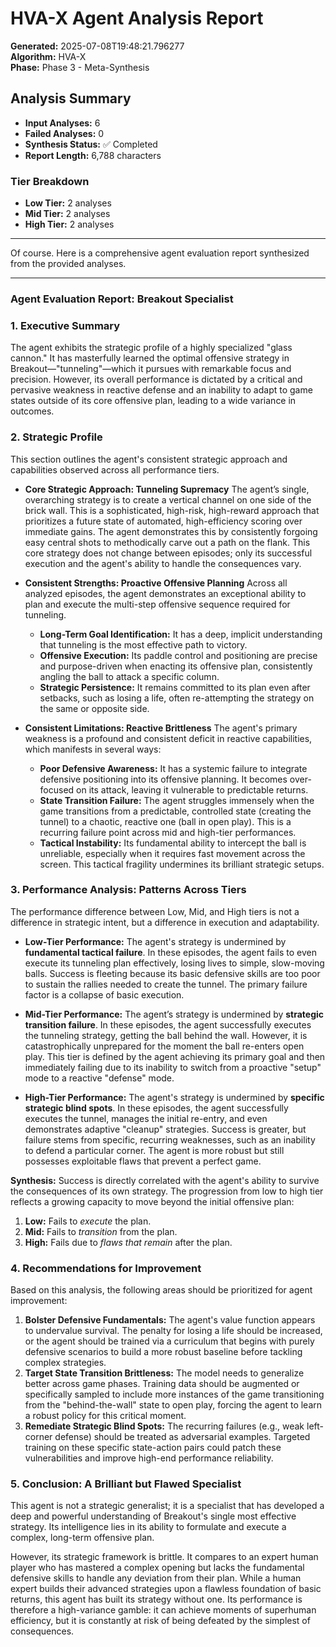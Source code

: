 # HVA-X Agent Analysis Report

**Generated:** 2025-07-08T19:48:21.796277  
**Algorithm:** HVA-X  
**Phase:** Phase 3 - Meta-Synthesis  

## Analysis Summary

- **Input Analyses:** 6
- **Failed Analyses:** 0
- **Synthesis Status:** ✅ Completed
- **Report Length:** 6,788 characters

### Tier Breakdown
- **Low Tier:** 2 analyses
- **Mid Tier:** 2 analyses
- **High Tier:** 2 analyses

---

Of course. Here is a comprehensive agent evaluation report synthesized from the provided analyses.

---

### **Agent Evaluation Report: Breakout Specialist**

### 1. Executive Summary

The agent exhibits the strategic profile of a highly specialized "glass cannon." It has masterfully learned the optimal offensive strategy in Breakout—"tunneling"—which it pursues with remarkable focus and precision. However, its overall performance is dictated by a critical and pervasive weakness in reactive defense and an inability to adapt to game states outside of its core offensive plan, leading to a wide variance in outcomes.

### 2. Strategic Profile

This section outlines the agent's consistent strategic approach and capabilities observed across all performance tiers.

-   **Core Strategic Approach: Tunneling Supremacy**
    The agent’s single, overarching strategy is to create a vertical channel on one side of the brick wall. This is a sophisticated, high-risk, high-reward approach that prioritizes a future state of automated, high-efficiency scoring over immediate gains. The agent demonstrates this by consistently forgoing easy central shots to methodically carve out a path on the flank. This core strategy does not change between episodes; only its successful execution and the agent's ability to handle the consequences vary.

-   **Consistent Strengths: Proactive Offensive Planning**
    Across all analyzed episodes, the agent demonstrates an exceptional ability to plan and execute the multi-step offensive sequence required for tunneling.
    *   **Long-Term Goal Identification:** It has a deep, implicit understanding that tunneling is the most effective path to victory.
    *   **Offensive Execution:** Its paddle control and positioning are precise and purpose-driven when enacting its offensive plan, consistently angling the ball to attack a specific column.
    *   **Strategic Persistence:** It remains committed to its plan even after setbacks, such as losing a life, often re-attempting the strategy on the same or opposite side.

-   **Consistent Limitations: Reactive Brittleness**
    The agent's primary weakness is a profound and consistent deficit in reactive capabilities, which manifests in several ways:
    *   **Poor Defensive Awareness:** It has a systemic failure to integrate defensive positioning into its offensive planning. It becomes over-focused on its attack, leaving it vulnerable to predictable returns.
    *   **State Transition Failure:** The agent struggles immensely when the game transitions from a predictable, controlled state (creating the tunnel) to a chaotic, reactive one (ball in open play). This is a recurring failure point across mid and high-tier performances.
    *   **Tactical Instability:** Its fundamental ability to intercept the ball is unreliable, especially when it requires fast movement across the screen. This tactical fragility undermines its brilliant strategic setups.

### 3. Performance Analysis: Patterns Across Tiers

The performance difference between Low, Mid, and High tiers is not a difference in strategic intent, but a difference in execution and adaptability.

-   **Low-Tier Performance:** The agent's strategy is undermined by **fundamental tactical failure**. In these episodes, the agent fails to even execute its tunneling plan effectively, losing lives to simple, slow-moving balls. Success is fleeting because its basic defensive skills are too poor to sustain the rallies needed to create the tunnel. The primary failure factor is a collapse of basic execution.

-   **Mid-Tier Performance:** The agent’s strategy is undermined by **strategic transition failure**. In these episodes, the agent successfully executes the tunneling strategy, getting the ball behind the wall. However, it is catastrophically unprepared for the moment the ball re-enters open play. This tier is defined by the agent achieving its primary goal and then immediately failing due to its inability to switch from a proactive "setup" mode to a reactive "defense" mode.

-   **High-Tier Performance:** The agent's strategy is undermined by **specific strategic blind spots**. In these episodes, the agent successfully executes the tunnel, manages the initial re-entry, and even demonstrates adaptive "cleanup" strategies. Success is greater, but failure stems from specific, recurring weaknesses, such as an inability to defend a particular corner. The agent is more robust but still possesses exploitable flaws that prevent a perfect game.

**Synthesis:** Success is directly correlated with the agent's ability to survive the consequences of its own strategy. The progression from low to high tier reflects a growing capacity to move beyond the initial offensive plan:
1.  **Low:** Fails to *execute* the plan.
2.  **Mid:** Fails to *transition* from the plan.
3.  **High:** Fails due to *flaws that remain* after the plan.

### 4. Recommendations for Improvement

Based on this analysis, the following areas should be prioritized for agent improvement:

1.  **Bolster Defensive Fundamentals:** The agent's value function appears to undervalue survival. The penalty for losing a life should be increased, or the agent should be trained via a curriculum that begins with purely defensive scenarios to build a more robust baseline before tackling complex strategies.
2.  **Target State Transition Brittleness:** The model needs to generalize better across game phases. Training data should be augmented or specifically sampled to include more instances of the game transitioning from the "behind-the-wall" state to open play, forcing the agent to learn a robust policy for this critical moment.
3.  **Remediate Strategic Blind Spots:** The recurring failures (e.g., weak left-corner defense) should be treated as adversarial examples. Targeted training on these specific state-action pairs could patch these vulnerabilities and improve high-end performance reliability.

### 5. Conclusion: A Brilliant but Flawed Specialist

This agent is not a strategic generalist; it is a specialist that has developed a deep and powerful understanding of Breakout's single most effective strategy. Its intelligence lies in its ability to formulate and execute a complex, long-term offensive plan.

However, its strategic framework is brittle. It compares to an expert human player who has mastered a complex opening but lacks the fundamental defensive skills to handle any deviation from their plan. While a human expert builds their advanced strategies upon a flawless foundation of basic returns, this agent has built its strategy without one. Its performance is therefore a high-variance gamble: it can achieve moments of superhuman efficiency, but it is constantly at risk of being defeated by the simplest of consequences.